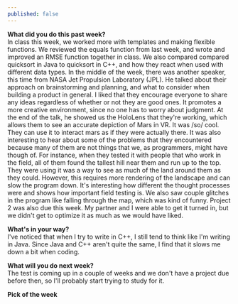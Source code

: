 ```yaml
---
published: false
---
```

**What did you do this past week?**  
In class this week, we worked more with templates and making flexible functions. We reviewed the equals function from last week, and wrote and improved an RMSE function together in class. We also compared compared quicksort in Java to quicksort in C++, and how they react when used with different data types. In the middle of the week, there was another speaker, this time from NASA Jet Propulsion Laboratory (JPL). He talked about their approach on brainstorming and planning, and what to consider when building a product in general. I liked that they encourage everyone to share any ideas regardless of whether or not they are good ones. It promotes a more creative environment, since no one has to worry about judgment. At the end of the talk, he showed us the HoloLens that they're working, which allows them to see an accurate depiction of Mars in VR. It was /so/ cool. They can use it to interact mars as if they were actually there. It was also interesting to hear about some of the problems that they encountered because many of them are not things that we, as programmers, might have though of. For instance, when they tested it with people that who work in the field, all of them found the tallest hill near them and run up to the top. They were using it was a way to see as much of the land around them as they could. However, this requires more rendering of the landscape and can slow the program down. It's interesting how different the thought processes were and shows how important field testing is. We also saw couple glitches in the program like falling through the map, which was kind of funny. Project 2 was also due this week. My partner and I were able to get it turned in, but we didn't get to optimize it as much as we would have liked.

**What's in your way?**  
I've noticed that when I try to write in C++, I still tend to think like I'm writing in Java. Since Java and C++ aren't quite the same, I find that it slows me down a bit when coding.

**What will you do next week?**  
The test is coming up in a couple of weeks and we don't have a project due before then, so I'll probably start trying to study for it.

**Pick of the week**  
